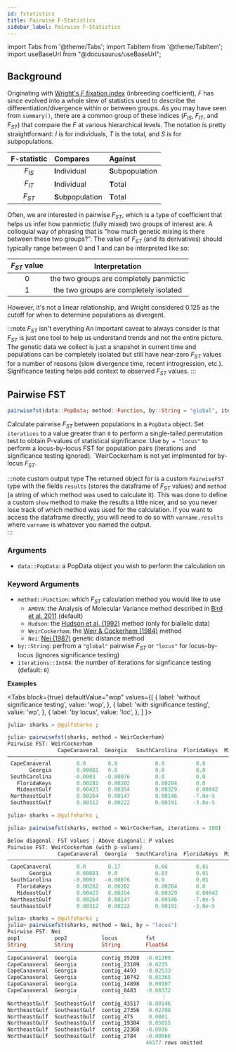 ```yaml
---
id: fstatistics
title: Pairwise F-Statistics
sidebar_label: Pairwise F-Statistics
---
```

import Tabs from '@theme/Tabs';
import TabItem from '@theme/TabItem';
import useBaseUrl from "@docusaurus/useBaseUrl";

<link rel="stylesheet" href={useBaseUrl("katex/katex.min.css")} />


## Background
Originating with [Wright's $F$ fixation index](https://www.genetics.org/content/16/2/97) (inbreeding coefficient), $F$ has 
since evolved into a whole slew of statistics used to describe the differentiation/divergence within or between groups. As
you may have seen from `summary()`, there are a common group of these indices ($F_{IS}$, $F_{IT}$, and $F_{ST}$) that compare the $F$ at various hierarchical levels. The notation is pretty straightforward: $I$ is for individuals, $T$ is the total, and $S$ is for subpopulations.

| F-statistic  | Compares           |   Against         |
| :----------: |     :------       |   :----------    |
|    $F_{IS}$  |   **I**ndividual   | **S**ubpopulation |
|    $F_{IT}$  |   **I**ndividual   | **T**otal         |
|    $F_{ST}$  |  **S**ubpopulation | **T**otal         |


Often, we are interested in pairwise $F_{ST}$, which is a type of coefficient that helps us infer how panmictic (fully mixed) two groups of interest are. A colloquial way of phrasing that is "how much genetic mixing is there between these two groups?". The value of $F_{ST}$ (and its derivatives) should typically range between 0 and 1 and can be interpreted like so:

| $F_{ST}$ value    |                  Interpretation           |
| :----------:      |           :-----------------------:       |
|         0         |   the two groups are completely panmictic |
|         1         |   the two groups are completely isolated  |

However, it's not a linear relationship, and Wright considered 0.125 as the cutoff for when to determine populations as divergent.

:::note $F_{ST}$ isn't everything
An important caveat to always consider is that $F_{ST}$ is just one tool to help us understand trends and not the entire picture.
The genetic data we collect is just a snapshot in current time and populations can be completely isolated but still have near-zero
$F_{ST}$ values for a number of reasons (slow divergence time, recent introgression, etc.). Significance testing helps add context
to observed $F_{ST}$ values.
:::

## Pairwise FST
```julia
pairwisefst(data::PopData; method::Function, by::String = "global", iterations::Int64)
```
Calculate pairwise $F_{ST}$ between populations in a `PopData` object. Set `iterations` 
to a value greater than `0` to perform a single-tailed permutation test to obtain
P-values of statistical significance. Use `by = "locus"` to perform a locus-by-locus FST for
population pairs (iterations and significance testing ignored). `WeirCockerham is not yet implmented for by-locus $F_{ST}$. 

:::note custom output type
The returned object for is a custom `PairwiseFST` type with the fields `results` (stores the dataframe of $F_{ST}$ values) and `method` (a string of which method was used to calculate it). This was done to define a custom `show` method to make the results a little nicer, and so you never lose track of which method was used for the calculation. If you want to access the dataframe directly, you will need to do so with `varname.results` where `varname` is whatever you named the output.  
:::

### Arguments
- `data::PopData`: a PopData object you wish to perform the calculation on

### Keyword Arguments
- `method::Function`: which $F_{ST}$ calculation method you would like to use
    - `AMOVA`: the Analysis of Molecular Variance method described in [Bird et al. 2011](https://www.researchgate.net/publication/229089010_Detecting_and_measuring_genetic_differentiation) (default)
    - `Hudson`: the [Hudson et al. (1992)](https://www.genetics.org/content/132/2/583) method (only for biallelic data)
    - `WeirCockerham`: the [Weir & Cockerham (1984)](https://www.jstor.org/stable/2408641?casa_token=_0gGbCbYpqMAAAAA:f9BvW9Xvx_8WaWSaRN4iqg0HB7KkaP21712ds28cTjhsvVQrYRTyHon7hKCcyHLcmTRA9H_1oM5iF3TZAl5xPm5gil2GmcGzHyEFFYAOl8pDVEBMQQ&seq=1#metadata_info_tab_contents) method
    - `Nei`: [Nei (1987)](https://books.google.com/books?hl=en&lr=&id=UhRSsLkjxDgC&oi=fnd&pg=PP11&ots=Qu7vO8EMmw&sig=T6cTISYEEm-hL8aWU8EgeGgzP5E#v=onepage&q&f=false) genetic distance method
- `by::String`: perfrom a `"global"` pairwise $F_{ST}$ or `"locus"` for locus-by-locus (ignores significance testing)
- `iterations::Int64`: the number of iterations for signficance testing (default: `0`)

**Examples**

<Tabs
  block={true}
  defaultValue="wop"
  values={[
    { label: 'without significance testing', value: 'wop', },
    { label: 'with significance testing', value: 'wp', },
    { label: 'by locus', value: 'loc', },
  ]
}>
<TabItem value="wop">

```julia
julia> sharks = @gulfsharks ;

julia> pairwisefst(sharks, method = WeirCockerham)
Pairwise FST: WeirCockerham
                CapeCanaveral  Georgia   SouthCarolina  FloridaKeys  MideastGulf  NortheastGulf  SoutheastGulf 
───────────────────────────────────────────────────────────────────────────────────────────────────────────────
 CapeCanaveral        0.0       0.0            0.0          0.0          0.0            0.0                0.0
       Georgia        0.00081   0.0            0.0          0.0          0.0            0.0                0.0
 SouthCarolina       -0.0003   -0.00076        0.0          0.0          0.0            0.0                0.0
   FloridaKeys        0.00282   0.00202        0.00204      0.0          0.0            0.0                0.0
   MideastGulf        0.00423   0.00354        0.00329      0.00042      0.0            0.0                0.0
 NortheastGulf        0.00264   0.00147        0.00146     -7.0e-5      -0.00023        0.0                0.0
 SoutheastGulf        0.00312   0.00222        0.00191     -3.0e-5       0.00079        0.00118            0.0
```

</TabItem>
<TabItem value="wp">

```julia
julia> sharks = @gulfsharks ;

julia> pairwisefst(sharks, method = WeirCockerham, iterations = 100)

Below diagonal: FST values | Above diagonal: P values
Pairwise FST: WeirCockerham (with p-values)
                CapeCanaveral  Georgia   SouthCarolina  FloridaKeys  MideastGulf  NortheastGulf  SoutheastGulf 
───────────────────────────────────────────────────────────────────────────────────────────────────────────────
 CapeCanaveral        0.0       0.17           0.66         0.01         0.01           0.08              0.01
       Georgia        0.00081   0.0            0.83         0.01         0.01           0.05              0.02
 SouthCarolina       -0.0003   -0.00076        0.0          0.01         0.01           0.09              0.03
   FloridaKeys        0.00282   0.00202        0.00204      0.0          0.23           0.6               0.65
   MideastGulf        0.00423   0.00354        0.00329      0.00042      0.0            0.64              0.18
 NortheastGulf        0.00264   0.00147        0.00146     -7.0e-5      -0.00023        0.0               0.15
 SoutheastGulf        0.00312   0.00222        0.00191     -3.0e-5       0.00079        0.00118           0.0
```

</TabItem>
<TabItem value="loc">

```julia
julia> sharks = @gulfsharks ;
julia> pairwisefst(sharks, method = Nei, by = "locus")
Pairwise FST: Nei
pop1           pop2           locus         fst      
String         String         String        Float64  
─────────────────────────────────────────────────────
CapeCanaveral  Georgia        contig_35208  -0.01309
CapeCanaveral  Georgia        contig_23109  -0.0235
CapeCanaveral  Georgia        contig_4493   -0.02533
CapeCanaveral  Georgia        contig_10742   0.01365
CapeCanaveral  Georgia        contig_14898   0.00107
CapeCanaveral  Georgia        contig_8483   -0.00372
      ⋮              ⋮             ⋮           ⋮
NortheastGulf  SoutheastGulf  contig_43517  -0.00146
NortheastGulf  SoutheastGulf  contig_27356   0.02708
NortheastGulf  SoutheastGulf  contig_475     0.0081
NortheastGulf  SoutheastGulf  contig_19384   0.05055
NortheastGulf  SoutheastGulf  contig_22368  -0.0036
NortheastGulf  SoutheastGulf  contig_2784   -0.00066
                                            46377 rows omitted
```

</TabItem>
</Tabs>